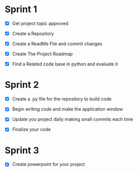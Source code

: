 
# Sprint 1

- [x] Get project topic approved

- [x] Create a Repository

- [x] Create a ReadMe File and commit changes

- [x] Create The Project Roadmap

- [x] Find a Related code base in python and evaluate it

# Sprint 2

- [x] Create a .py file for the repository to build code

- [x] Begin writing code and make the application window

- [x] Update you project daily making small commits each time

- [x] Finalize your code

# Sprint 3
- [x] Create powerpoint for your project
